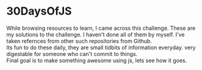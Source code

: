 # 30DaysOfJS

While browsing resources to learn, I came across this challenge. These are my solutions to the challenge. I haven't done all of them by myself. I've taken refernces from other such repositories from Github.  
Its fun to do these daily, they are small tidbits of information everyday. very digestable for someone who can't commit to things.  
Final goal is to make something awesome using js, lets see how it goes.
